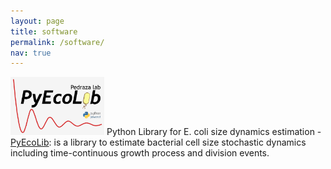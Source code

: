 ```yaml
---
layout: page    
title: software
permalink: /software/
nav: true
---
```


<img src="/assets/img/pyecolib.png" alt="PyEcoLib" width="150"/> Python Library for E. coli size dynamics estimation - [PyEcoLib](https://github.com/SystemsBiologyUniandes/PyEcoLib): is a library to estimate bacterial cell size stochastic dynamics including time-continuous growth process and division events.

